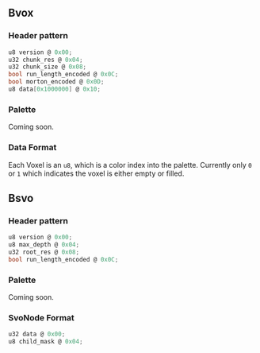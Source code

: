 ## Bvox
### Header pattern
```c
u8 version @ 0x00;
u32 chunk_res @ 0x04;
u32 chunk_size @ 0x08;
bool run_length_encoded @ 0x0C;
bool morton_encoded @ 0x0D;
u8 data[0x1000000] @ 0x10;
```
### Palette
Coming soon.
### Data Format
Each Voxel is an `u8`, which is a color index into the palette. Currently only `0` or `1` which indicates the voxel is either empty or filled.

## Bsvo
### Header pattern
```c
u8 version @ 0x00;
u8 max_depth @ 0x04;
u32 root_res @ 0x08;
bool run_length_encoded @ 0x0C;
```
### Palette
Coming soon.
### SvoNode Format
```c
u32 data @ 0x00;
u8 child_mask @ 0x04;
```